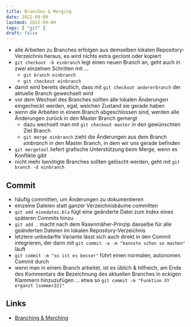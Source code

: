```yaml
---
title: Branches & Merging
date: 2022-09-09
lastmod: 2022-09-09
tags: [ "git" ]
draft: false
---
```


* alle Arbeiten zu Branches erfolgen aus demselben lokalen 
Repository-Verzeichnis heraus, es wird nichts extra geclont oder 
kopiert
* ```git checkout -b einbranch``` legt einen neuen Branch an, geht 
auch in zwei einzelnen Schritten mit ...
  * ```git branch einbranch```
  * ```git checkout einbranch```
* damit wird bereits deutlich, dass mit ```git checkout andererbranch``` 
der aktuelle Branch gewechselt wird
* vor dem Wechsel des Branches sollten alle lokalen Änderungen 
eingecheckt werden, egal, welchen Zustand sie gerade haben
* wenn die Arbeiten in einem Branch abgeschlossen sind, werden alle 
Änderungen zurück in den Master Branch gemergt
  * dazu wechselt man mit ```git checkout master``` in den gewünschten 
  Ziel Branch
  * ```git merge einbranch``` zieht die Änderungen aus dem Branch 
  _einbranch_ in den Master Branch, in dem wir uns gerade befinden
* ```git mergetool``` liefert grafische Unterstützung beim Merge, wenn 
es Konflikte gibt
* nicht mehr benötigte Branches sollten gelöscht werden, geht mit 
```git branch -d einbranch```

## Commit

* häufig committen, um Änderungen zu dokumentieren
* einzelne Dateien statt ganzer Verzeichnisbäume committen
* ```git add einedatei.bla``` fügt eine geänderte Datei zum Index eines 
späteren Commits hinzu
* ```git add .``` macht nach dem Rasenmäher-Prinzip dasselbe für alle 
geänderten Dateien im lokalen Repository-Verzeichnis
* letztere unbedarfte Variante lässt sich auch direkt in den Commit 
integrieren, der dann mit ```git commit -a -m "kannste schon so machen"``` 
läuft
* ```git commit -m "so ist es besser"``` führt einen normalen, autonomen 
Commit durch
* wenn man in einem Branch arbeitet, ist es üblich & hilfreich, am Ende 
des Kommentars die Bezeichnung des aktuellen Branches in eckigen Klammern 
hinzuzufügen ... etwa so ```git commit -m "Funktion XY ergänzt [sommer22]"```

## Links

* [Branching & Merching](https://git-scm.com/book/de/v2/Git-Branching-Einfaches-Branching-und-Merging)

